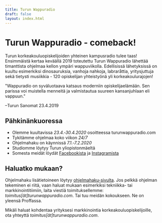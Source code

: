 ```yaml
---
title: Turun Wappuradio
draft: false
layout: index.html
---
```


# Turun Wappuradio - comeback!

Turun korkeakouluopiskelijoiden yhteinen kampusradio tulee taas! Ensimmäistä kertaa keväällä 2019 toteutettu Turun
Wappuradio lähettää timanttista ohjelmaa kellon ympäri wappuviikolla. Edellisissä lähetyksissä on kuultu esimerkiksi
dinosauruksia, vanhoja nahkoja, labraråttia, yritysjuttuja sekä tietysti musiikkia - 120 opiskelijan yhteistyönä yli
korkeakoulurajojen!

<div class="QuoteContainer">
  "Wappuradio on syväluotaava katsaus moderniin opiskelijaelämään. Sen parissa voi muistella menneitä ja valmistautua
  suureen kansanjuhlaan eli vappuun."
  <p>
    –Turun Sanomat 23.4.2019
  </p>
</div>

## Pähkinänkuoressa

* Olemme kuultavissa *23.4.&#8209;30.4.2020* osoitteessa turunwappuradio.com
* Tykitämme ohjelmaa koko viikon *24/7*
* Ohjelmahaku on käynnissä *7.1.&#8209;7.2.2020*
* Studiomme löytyy Turun yliopistonmäeltä
* Somesta meidät löydät [Facebookista](https://www.facebook.com/turunwappuradio) ja [Instagramista](https://www.instagram.com/turunwappuradio)

## Haluatko mukaan?

Ohjelmahaku lisätietoineen löytyy [ohjelmahaku-sivulta](/ohjelmahaku.html). 
Jos pelkkä ohjelman tekeminen ei riitä, vaan haluat mukaan esimerkiksi tekniikka- tai markkinointitiimiin, laita viestiä
toimituksellemme: *toimitus[ät]turunwappuradio.com*. Tai tuu meidän kokoukseen. Ne on yleensä Proffassa.

Mikäli haluat kohdentaa yrityksesi markkinointia korkeakouluopiskelijoille, ota yhteyttä 
*toimitus[ät]turunwappuradio.com*.

<div id="calendar-root"></div>